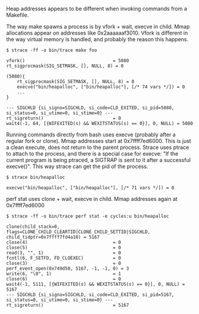Heap addresses appears to be different when invoking commands from a Makefile. 

The way make spawns a process is by vfork + wait, execve in child. Mmap allocations appear on addresses like 0x2aaaaaaf3010.
Vfork is different in the way virtual memory is handled, and probably the reason this happens.

	$ strace -ff -o bin/trace make foo

	vfork()                                 = 5080
	rt_sigprocmask(SIG_SETMASK, [], NULL, 8) = 0

	(5080){
		rt_sigprocmask(SIG_SETMASK, [], NULL, 8) = 0
		execve("bin/heapalloc", ["bin/heapalloc"], [/* 74 vars */]) = 0
		...
	}

	--- SIGCHLD {si_signo=SIGCHLD, si_code=CLD_EXITED, si_pid=5080, si_status=0, si_utime=0, si_stime=0} ---
	rt_sigreturn()                          = 0
	wait4(-1, 64, [{WIFEXITED(s) && WEXITSTATUS(s) == 0}], 0, NULL) = 5080


Running commands directly from bash uses execve (probably after a regular fork or clone). Mmap addresses start at 0x7ffff7ed6000.
This is just a clean execute, does not return to the parent process. Strace uses ptrace to attach to the process, and there is a special case for execve: "If the current program is being ptraced, a SIGTRAP is sent to it after a successful execve()". This way strace can get the pid of the process.

	$ strace bin/heapalloc

	execve("bin/heapalloc", ["bin/heapalloc"], [/* 71 vars */]) = 0


perf stat uses clone + wait, execve in child. Mmap addresses again at 0x7ffff7ed6000

	$ strace -ff -o bin/trace perf stat -e cycles:u bin/heapalloc 

	clone(child_stack=0, flags=CLONE_CHILD_CLEARTID|CLONE_CHILD_SETTID|SIGCHLD, child_tidptr=0x7ffff7fd4a10) = 5167
	close(4)                                = 0
	close(5)                                = 0
	read(3, "", 1)                          = 0
	fcntl(6, F_SETFD, FD_CLOEXEC)           = 0
	close(3)                                = 0
	perf_event_open(0x749d50, 5167, -1, -1, 0) = 3
	write(6, "\0", 1)                       = 1
	close(6)                                = 0
	wait4(-1, 5111,	[{WIFEXITED(s) && WEXITSTATUS(s) == 0}], 0, NULL) = 5167
	--- SIGCHLD {si_signo=SIGCHLD, si_code=CLD_EXITED, si_pid=5167, si_status=0, si_utime=0, si_stime=0} ---
	rt_sigreturn()                          = 5167


